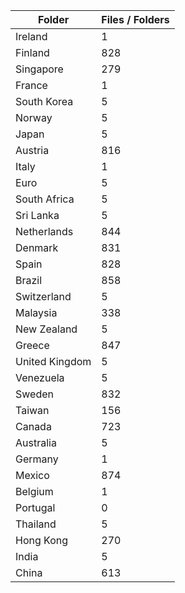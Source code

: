 | Folder         |   Files / Folders |
|----------------|-------------------|
| Ireland        |                 1 |
| Finland        |               828 |
| Singapore      |               279 |
| France         |                 1 |
| South Korea    |                 5 |
| Norway         |                 5 |
| Japan          |                 5 |
| Austria        |               816 |
| Italy          |                 1 |
| Euro           |                 5 |
| South Africa   |                 5 |
| Sri Lanka      |                 5 |
| Netherlands    |               844 |
| Denmark        |               831 |
| Spain          |               828 |
| Brazil         |               858 |
| Switzerland    |                 5 |
| Malaysia       |               338 |
| New Zealand    |                 5 |
| Greece         |               847 |
| United Kingdom |                 5 |
| Venezuela      |                 5 |
| Sweden         |               832 |
| Taiwan         |               156 |
| Canada         |               723 |
| Australia      |                 5 |
| Germany        |                 1 |
| Mexico         |               874 |
| Belgium        |                 1 |
| Portugal       |                 0 |
| Thailand       |                 5 |
| Hong Kong      |               270 |
| India          |                 5 |
| China          |               613 |